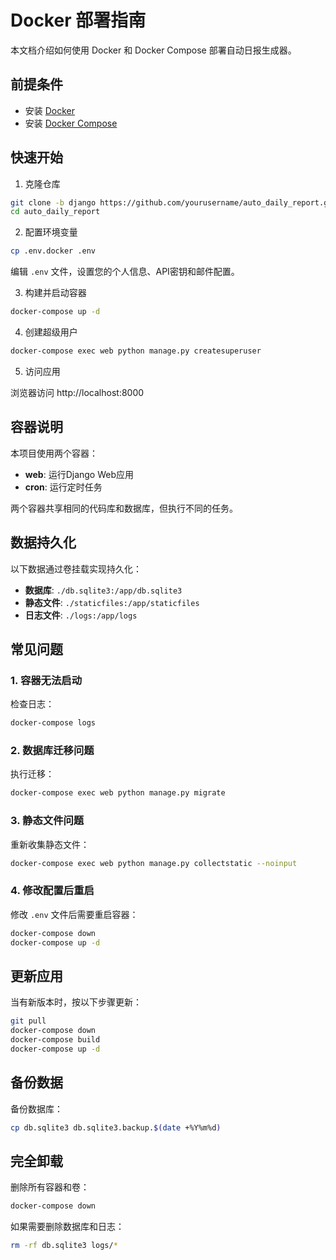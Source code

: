 # Docker 部署指南

本文档介绍如何使用 Docker 和 Docker Compose 部署自动日报生成器。

## 前提条件

- 安装 [Docker](https://docs.docker.com/get-docker/)
- 安装 [Docker Compose](https://docs.docker.com/compose/install/)

## 快速开始

1. 克隆仓库

```bash
git clone -b django https://github.com/yourusername/auto_daily_report.git
cd auto_daily_report
```

2. 配置环境变量

```bash
cp .env.docker .env
```

编辑 `.env` 文件，设置您的个人信息、API密钥和邮件配置。

3. 构建并启动容器

```bash
docker-compose up -d
```

4. 创建超级用户

```bash
docker-compose exec web python manage.py createsuperuser
```

5. 访问应用

浏览器访问 http://localhost:8000

## 容器说明

本项目使用两个容器：

- **web**: 运行Django Web应用
- **cron**: 运行定时任务

两个容器共享相同的代码库和数据库，但执行不同的任务。

## 数据持久化

以下数据通过卷挂载实现持久化：

- **数据库**: `./db.sqlite3:/app/db.sqlite3`
- **静态文件**: `./staticfiles:/app/staticfiles`
- **日志文件**: `./logs:/app/logs`

## 常见问题

### 1. 容器无法启动

检查日志：

```bash
docker-compose logs
```

### 2. 数据库迁移问题

执行迁移：

```bash
docker-compose exec web python manage.py migrate
```

### 3. 静态文件问题

重新收集静态文件：

```bash
docker-compose exec web python manage.py collectstatic --noinput
```

### 4. 修改配置后重启

修改 `.env` 文件后需要重启容器：

```bash
docker-compose down
docker-compose up -d
```

## 更新应用

当有新版本时，按以下步骤更新：

```bash
git pull
docker-compose down
docker-compose build
docker-compose up -d
```

## 备份数据

备份数据库：

```bash
cp db.sqlite3 db.sqlite3.backup.$(date +%Y%m%d)
```

## 完全卸载

删除所有容器和卷：

```bash
docker-compose down
```

如果需要删除数据库和日志：

```bash
rm -rf db.sqlite3 logs/*
```
